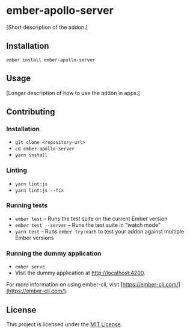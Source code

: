 ember-apollo-server
==============================================================================

[Short description of the addon.]

Installation
------------------------------------------------------------------------------

```
ember install ember-apollo-server
```


Usage
------------------------------------------------------------------------------

[Longer description of how to use the addon in apps.]


Contributing
------------------------------------------------------------------------------

### Installation

* `git clone <repository-url>`
* `cd ember-apollo-server`
* `yarn install`

### Linting

* `yarn lint:js`
* `yarn lint:js --fix`

### Running tests

* `ember test` – Runs the test suite on the current Ember version
* `ember test --server` – Runs the test suite in "watch mode"
* `yarn test` – Runs `ember try:each` to test your addon against multiple Ember versions

### Running the dummy application

* `ember serve`
* Visit the dummy application at [http://localhost:4200](http://localhost:4200).

For more information on using ember-cli, visit [https://ember-cli.com/](https://ember-cli.com/).

License
------------------------------------------------------------------------------

This project is licensed under the [MIT License](LICENSE.md).
